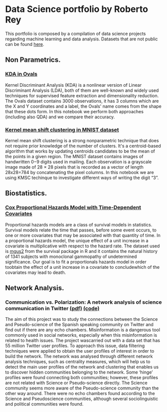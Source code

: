 # Data Science portfolio by Roberto Rey
This portfolio is composed by a compilation of data science projects regarding machine learning and data analysis. Datasets that are not public can be found [here](https://github.com/RoberRey/RoberRey.github.io/tree/main/Datasets).
## Non Parametrics.
### [KDA in Ovals](https://github.com/RoberRey/RoberRey.github.io/blob/main/Notebooks/KDA.md)
Kernel Discriminant Analysis (KDA) is a nonlinear version of Linear Discriminant Analysis (LDA), both of them are well-known and widely used techniques for supervised feature extraction and dimensionality reduction. The Ovals dataset contains 3000 observations, it has 3 columns which are the X and Y coordinates and a label, the Ovals' name comes from the shape that these dots form. In this notebook we perform both approaches (including also QDA) and we compare their accuracy.
### [Kernel mean shift clustering in MNIST dataset](https://github.com/RoberRey/RoberRey.github.io/blob/main/Notebooks/KMS.md)
Kernel mean shift clustering is a strong nonparametric technique that does not require prior knowledge of the number of clusters. It's a centroid-based algorithm that works by updating centroids candidates to be the mean of the points in a given region. The MNIST dataset contains images of handwritten 0−9 digits used in mailing. Each observation is a grayscale image made of 28 × 28 pixels that is recorded as a vector of length 28x28=784 by concatenating the pixel columns. In this notebook we are using KMSC techinque to investigate different ways of writing the digit “3”.
## Biostatistics.
### [Cox Proportional Hazards Model with Time-Dependent Covariates](https://github.com/RoberRey/RoberRey.github.io/blob/main/Notebooks/Cox_Model.md)
Proportional hazards models are a class of survival models in statistics. Survival models relate the time that passes, before some event occurs, to one or more covariates that may be associated with that quantity of time. In a proportional hazards model, the unique effect of a unit increase in a covariate is multiplicative with respect to the hazard rate. The dataset used is [mgus2](https://stat.ethz.ch/R-manual/R-devel/library/survival/html/mgus.html) from the survival package in R and it contains the natural history of 1341 subjects with monoclonal gammopathy of undetermined significance. Our goal is to fit a proportionals hazards model in order toobtain the effect of a unit increase in a covariate to concludewhich of the covariates may lead to death.
## Network Analysis.
### Communication vs. Polarization: A network analysis of science communication in Twitter [(pdf)](https://github.com/RoberRey/RoberRey.github.io/blob/main/Notebooks/TFM.pdf) [(code)](https://github.com/RoberRey/TFM)
The aim of this project was to study the connections between the Science and Pseudo-science of the Spanish speaking community on Twitter and find out if there are any echo chambers. Misinformation is a dangerous tool commonly used in social networks, especially when this misinformation is related to health issues. The project wascarried out with a data set that has 55 million Twitter user profiles. To approach this issue, data filtering techniques were applied to obtain the user profiles of interest in order to build the network. The network was analysed through different network analysis techniques, such as centrality measures, which will help us to detect the main user profiles of the network and clustering that enables us to discover hidden communities belonging to the network. Some ‘hinge’ profiles were found connecting both communities; however, these profiles are not related with Science or Pseudo-science directly. The Science community seems more aware of the Pseudo-science community than the other way around. There were no echo chambers found according to the Science and Pseudoscience communities, although several sociolinguistic and political communities were found.
